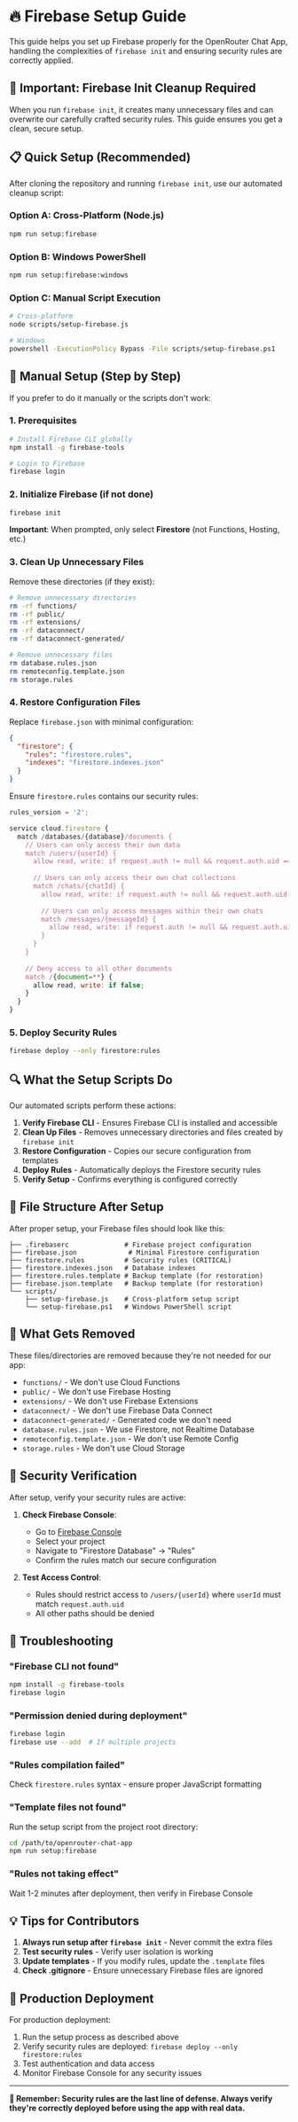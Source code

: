 # 🔥 Firebase Setup Guide

This guide helps you set up Firebase properly for the OpenRouter Chat App, handling the complexities of `firebase init` and ensuring security rules are correctly applied.

## 🚨 Important: Firebase Init Cleanup Required

When you run `firebase init`, it creates many unnecessary files and can overwrite our carefully crafted security rules. This guide ensures you get a clean, secure setup.

## 📋 Quick Setup (Recommended)

After cloning the repository and running `firebase init`, use our automated cleanup script:

### Option A: Cross-Platform (Node.js)
```bash
npm run setup:firebase
```

### Option B: Windows PowerShell
```bash
npm run setup:firebase:windows
```

### Option C: Manual Script Execution
```bash
# Cross-platform
node scripts/setup-firebase.js

# Windows
powershell -ExecutionPolicy Bypass -File scripts/setup-firebase.ps1
```

## 🔧 Manual Setup (Step by Step)

If you prefer to do it manually or the scripts don't work:

### 1. Prerequisites
```bash
# Install Firebase CLI globally
npm install -g firebase-tools

# Login to Firebase
firebase login
```

### 2. Initialize Firebase (if not done)
```bash
firebase init
```

**Important**: When prompted, only select **Firestore** (not Functions, Hosting, etc.)

### 3. Clean Up Unnecessary Files

Remove these directories (if they exist):
```bash
# Remove unnecessary directories
rm -rf functions/
rm -rf public/
rm -rf extensions/
rm -rf dataconnect/
rm -rf dataconnect-generated/

# Remove unnecessary files
rm database.rules.json
rm remoteconfig.template.json
rm storage.rules
```

### 4. Restore Configuration Files

Replace `firebase.json` with minimal configuration:
```json
{
  "firestore": {
    "rules": "firestore.rules",
    "indexes": "firestore.indexes.json"
  }
}
```

Ensure `firestore.rules` contains our security rules:
```javascript
rules_version = '2';

service cloud.firestore {
  match /databases/{database}/documents {
    // Users can only access their own data
    match /users/{userId} {
      allow read, write: if request.auth != null && request.auth.uid == userId;
      
      // Users can only access their own chat collections
      match /chats/{chatId} {
        allow read, write: if request.auth != null && request.auth.uid == userId;
        
        // Users can only access messages within their own chats
        match /messages/{messageId} {
          allow read, write: if request.auth != null && request.auth.uid == userId;
        }
      }
    }
    
    // Deny access to all other documents
    match /{document=**} {
      allow read, write: if false;
    }
  }
}
```

### 5. Deploy Security Rules
```bash
firebase deploy --only firestore:rules
```

## 🔍 What the Setup Scripts Do

Our automated scripts perform these actions:

1. **Verify Firebase CLI** - Ensures Firebase CLI is installed and accessible
2. **Clean Up Files** - Removes unnecessary directories and files created by `firebase init`
3. **Restore Configuration** - Copies our secure configuration from templates
4. **Deploy Rules** - Automatically deploys the Firestore security rules
5. **Verify Setup** - Confirms everything is configured correctly

## 📁 File Structure After Setup

After proper setup, your Firebase files should look like this:

```
├── .firebaserc              # Firebase project configuration
├── firebase.json             # Minimal Firestore configuration
├── firestore.rules          # Security rules (CRITICAL)
├── firestore.indexes.json   # Database indexes
├── firestore.rules.template # Backup template (for restoration)
├── firebase.json.template   # Backup template (for restoration)
└── scripts/
    ├── setup-firebase.js    # Cross-platform setup script
    └── setup-firebase.ps1   # Windows PowerShell script
```

## 🚫 What Gets Removed

These files/directories are removed because they're not needed for our app:

- `functions/` - We don't use Cloud Functions
- `public/` - We don't use Firebase Hosting  
- `extensions/` - We don't use Firebase Extensions
- `dataconnect/` - We don't use Firebase Data Connect
- `dataconnect-generated/` - Generated code we don't need
- `database.rules.json` - We use Firestore, not Realtime Database
- `remoteconfig.template.json` - We don't use Remote Config
- `storage.rules` - We don't use Cloud Storage

## 🔐 Security Verification

After setup, verify your security rules are active:

1. **Check Firebase Console**:
   - Go to [Firebase Console](https://console.firebase.google.com/)
   - Select your project
   - Navigate to "Firestore Database" → "Rules"
   - Confirm the rules match our secure configuration

2. **Test Access Control**:
   - Rules should restrict access to `/users/{userId}` where `userId` must match `request.auth.uid`
   - All other paths should be denied

## 🐛 Troubleshooting

### "Firebase CLI not found"
```bash
npm install -g firebase-tools
firebase login
```

### "Permission denied during deployment"
```bash
firebase login
firebase use --add  # If multiple projects
```

### "Rules compilation failed"
Check `firestore.rules` syntax - ensure proper JavaScript formatting

### "Template files not found"
Run the setup script from the project root directory:
```bash
cd /path/to/openrouter-chat-app
npm run setup:firebase
```

### "Rules not taking effect"
Wait 1-2 minutes after deployment, then verify in Firebase Console

## 💡 Tips for Contributors

1. **Always run setup after `firebase init`** - Never commit the extra files
2. **Test security rules** - Verify user isolation is working
3. **Update templates** - If you modify rules, update the `.template` files
4. **Check .gitignore** - Ensure unnecessary Firebase files are ignored

## 🎯 Production Deployment

For production deployment:

1. Run the setup process as described above
2. Verify security rules are deployed: `firebase deploy --only firestore:rules`
3. Test authentication and data access
4. Monitor Firebase Console for any security issues

---

**🔐 Remember: Security rules are the last line of defense. Always verify they're correctly deployed before using the app with real data.** 